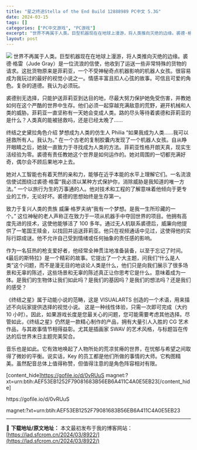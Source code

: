 ```yaml
---
title: "星之终途Stella of the End Build 12888989 PC中文 5.3G"
date: 2024-03-15
tags: []
categories: ["PC中文游戏", "PC游戏"]
excerpt: "世界不再属于人类。巨型机器现在在地球上漫游，将人类推向灭绝的边缘。裘德·格雷（Jude Gray）是一位流浪的信使，他收到了运送一些非常特殊的货物的请求。这批货物原来是菲莉亚，一个不受神秘奇点机器影响的机器人女孩。很容易成为我玩过的最好的视觉小说之一。情感丰富且扣人心弦的故事。可信且可爱的角色。复杂&hellip;"
layout: post
---
```


<img class="aligncenter" src="https://cdn.cloudflare.steamstatic.com/steam/apps/2510770/header.jpg" />
世界不再属于人类。巨型机器现在在地球上漫游，将人类推向灭绝的边缘。裘德·格雷（Jude Gray）是一位流浪的信使，他收到了运送一些非常特殊的货物的请求。这批货物原来是菲莉亚，一个不受神秘奇点机器影响的机器人女孩。很容易成为我玩过的最好的视觉小说之一。情感丰富且扣人心弦的故事。可信且可爱的角色。复杂的道德。我认为必须玩。

裘德别无选择，只能护送菲莉亚到达目的地，尽最大努力保护她免受伤害，并教她如何在这个严酷的世界中生存。他们必须一起穿越充满敌意的荒野，避开机械和人类的威胁。菲莉亚一直坚称有一天她会变成人类。路的尽头等待着裘德和菲莉亚的是什么？人类真的能被拯救吗，还是已经太晚了……

终结之史黛拉角色介绍
梦想成为人类的仿生人 Philia “如果我成为人类……我可以拯救所有人。我认为。” 在一个古老的复制胶囊内发现了一个机器人女孩。自从睁开眼睛之后，她就一直致力于寻找成为人类的方法。菲莉亚性格开朗天真，现实生活经验为零。裘德有责任教她这个世界是如何运作的。她对周围的一切都充满好奇，偶尔会不顾后果地冲上去。

她对人工智能也有着天然的亲和力，能够在近乎本能的水平上理解它们。一名流浪信使试图绕过裘德·格雷“我必须以某种方式保护你，消除威胁是我知道的唯一方法。” 一个以旅行为生的万事通的人。他对技术和工程的了解意味着他倾向于更专业的工作，无论好坏。裘德的思想始终是生存第一。

致力于复兴人类的贵族
威廉·格罗夫纳“我有一个梦想。是我一生所珍藏的一个。” 这位神秘的老人声称正在致力于一项从机器手中夺回世界的项目。他拥有高度先进的技术，这使他能够活了 100 多年。通过无人机联系裘德后，威廉向他提供了一笔国王赎金，以找回并运送菲莉亚。他只在视频通话中见过，这使得他的实际行踪成谜。他不允许自己受到情绪或任何抽象的责任感的影响。

作为一名狂热的枪支爱好者，他经常全神贯注地准备装备，以至于忘记了时间。《最后的斯特拉》是一个精彩的故事。它提出了一个大主题，问我们“什么是人类”这个问题，而不是漫无目的地谈论人类是什么，他们只是向我们展示了很多场景和无辜的陈述，这些场景和无辜的陈述真正让你思考它是什么。意味着成为一体。是我们的生物体让我们如此吗？是我们的基因吗？是我们的想法吗？还是我们的感受？

《终结之星》属于动能小说的范畴，这是 VISUALARTS 创造的一个术语，用来描述不向玩家提供选择的视觉小说。
这是一种线性体验，只需一次即可完成（大约 10 小时）。因此，如果游戏长度是您最关心的问题，您可能需要考虑其他选择。尽管如此，《终结之星》仍然是一款精心制作的产品，拥有大量引人入胜的 CG 艺术作品，与其故事情节相得益彰。尤其是插画家 SWAV 的艺术风格，与标题旨在传达的后世界末日主题完美契合。

音乐也是如此。它有效地唤起了人物所处的荒凉贫瘠的世界，在忧郁与希望之间取得了微妙的平衡。说实话，Key 的员工都是他们所做的事情的大师。它构图精美。虽然配音总体上值得称赞，但值得注意的是角色阵容相对有限。

[content_hide]https://gofile.io/d/0vRUuS
magnet:?xt=urn:btih:AEF53EB1252F79081683B56EB6A411C4A0E5EB23[/content_hide]

<!--wechatfans start-->https://gofile.io/d/0vRUuS
magnet:?xt=urn:btih:AEF53EB1252F79081683B56EB6A411C4A0E5EB23<!--wechatfans end-->

---
📖 **下载地址/原文地址：** 本文最初发布于我的博客网站：[https://lad.sfcrom.cn/2024/03/8922/](https://lad.sfcrom.cn/2024/03/8922/)
